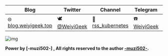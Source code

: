 
| **Blog**                             | **Twitter**                              | **Channel**                            | **Telegram**                             | **Books**                                |
| ------------------------------------ | ---------------------------------------- | -------------------------------------- | ---------------------------------------- | ---------------------------------------- |
| 🌐 [blog.weiyigeek.top](https://blog.weiyigeek.top) | 🕊 [@WeiyiGeek](https://twitter.com/weiyigeek) | 📣 [rss_kubernetes](https://weiyigeek.top/) | ☎️ [WeiyiGeek](https://telegram.me/weiyigeek) | 📕 [Books](https://blog.weiyigeek.top/books/) |


![img](https://cdn.jsdelivr.net/gh/WeiyiGeek/WeiyiGeek/bg.png)

**Power by [-muzi502-] , All rights reserved to the author [-muzi502-](https://github.com/muzi502/muzi502).**